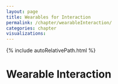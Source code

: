 ```yaml
---
layout: page
title: Wearables for Interaction 
permalink: /chapter/wearableInteraction/
categories: chapter
visualizations:
---
```


{% include autoRelativePath.html %}

# Wearable Interaction


